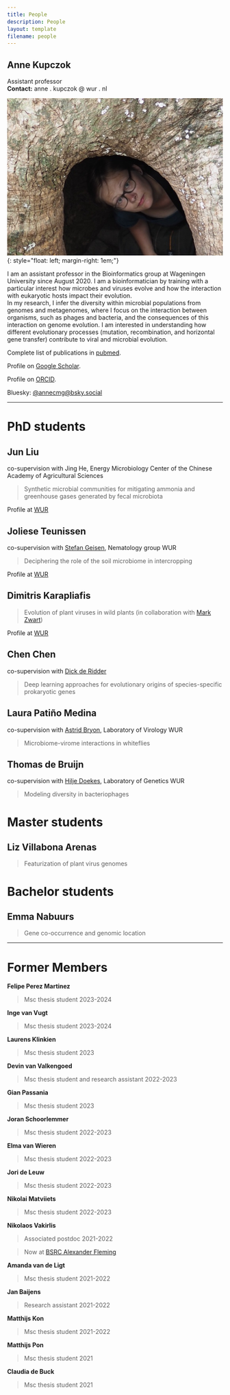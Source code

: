 ```yaml
---
title: People
description: People
layout: template
filename: people
---
```

## Anne Kupczok

Assistant professor  
**Contact:** anne . kupczok @ wur . nl

![Anne <](anne.jpg){: style="float: left; margin-right: 1em;"}

I am an assistant professor in the Bioinformatics group at Wageningen University since August 2020. I am a bioinformatician by training with a particular interest how microbes and viruses evolve and how the interaction with eukaryotic hosts impact their evolution.  
In my research, I infer the diversity within microbial populations from genomes and metagenomes, where I focus on the interaction between organisms, such as phages and bacteria, and the consequences of this interaction on genome evolution. I am interested in understanding how different evolutionary processes (mutation, recombination, and horizontal gene transfer) contribute to viral and microbial evolution.

Complete list of publications in
[pubmed](https://www.ncbi.nlm.nih.gov/pubmed/?term=Anne+Kupczok).

Profile on [Google Scholar](https://scholar.google.de/citations?user=XEdO4FwAAAAJ&hl=en).

Profile on [ORCID](https://orcid.org/0000-0001-5237-1899).

Bluesky: [@annecmg@bsky.social](https://bsky.app/profile/annecmg.bsky.social)

* * * * *

# PhD students

## Jun Liu

co-supervision with Jing He, Energy Microbiology Center of the Chinese Academy of Agricultural Sciences

> Synthetic microbial communities for mitigating ammonia and greenhouse gases generated by fecal microbiota

Profile at [WUR](https://www.wur.nl/cn/person/jun-j-jun-liu.htm)

## Joliese Teunissen

co-supervision with [Stefan Geisen](https://www.wur.nl/en/Persons/Stefan-dr.-SA-Stefan-Geisen.htm), Nematology group WUR

> Deciphering the role of the soil microbiome in intercropping

Profile at [WUR](https://www.wur.nl/nl/Personen/Joliese-JW-Joliese-Teunissen-MSc.htm)

## Dimitris Karapliafis

> Evolution of plant viruses in wild plants (in collaboration with [Mark Zwart](https://nioo.knaw.nl/nl/employees/mark-zwart))

Profile at [WUR](https://www.wur.nl/en/persons/dimitris-d-dimitris-karapliafis.htm)

## Chen Chen

co-supervision with [Dick de Ridder](https://www.wur.nl/nl/personen/dick-de-ridder-1.htm)

> Deep learning approaches for evolutionary origins of species-specific prokaryotic genes 

## Laura Patiño Medina

co-supervision with [Astrid Bryon](https://www.wur.nl/nl/personen/astrid-bryon.htm), Laboratory of Virology WUR

> Microbiome-virome interactions in whiteflies

## Thomas de Bruijn

co-supervision with [Hilje Doekes](https://www.wur.nl/nl/personen/hilje-doekes.htm), Laboratory of Genetics WUR

> Modeling diversity in bacteriophages

# Master students

## Liz Villabona Arenas

> Featurization of plant virus genomes

# Bachelor students

## Emma Nabuurs

> Gene co-occurrence and genomic location

* * * * *

# Former Members

**Felipe Perez Martinez**
> Msc thesis student 2023-2024

**Inge van Vugt**
> Msc thesis student 2023-2024

**Laurens Klinkien**
> Msc thesis student 2023

**Devin van Valkengoed**
> Msc thesis student and research assistant 2022-2023

**Gian Passania**
> Msc thesis student 2023

**Joran Schoorlemmer**
> Msc thesis student 2022-2023

**Elma van Wieren**
> Msc thesis student 2022-2023

**Jori de Leuw**
> Msc thesis student 2022-2023

**Nikolai Matviiets**
> Msc thesis student 2022-2023

**Nikolaos Vakirlis**
> Associated postdoc 2021-2022

> Now at [BSRC Alexander Fleming](https://www.fleming.gr/)

**Amanda van de Ligt**
> Msc thesis student 2021-2022

**Jan Baijens**
> Research assistant 2021-2022

**Matthijs Kon**
> Msc thesis student 2021-2022

**Matthijs Pon**
> Msc thesis student 2021

**Claudia de Buck**
> Msc thesis student 2021
